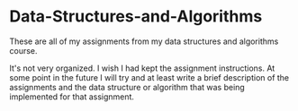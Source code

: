 # Data-Structures-and-Algorithms
These are all of my assignments from my data structures and algorithms course.

It's not very organized. I wish I had kept the assignment instructions. At some point in the future I will try and at least write a brief description of the assignments and the data structure or algorithm that was being implemented for that assignment. 
